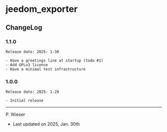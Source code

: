# jeedom_exporter

## ChangeLog

### 1.1.0

    Release date: 2025- 1-30

    - Have a greetings line at startup (todo #1)
    - Add GPLv3 licence
    - Have a minimal test infrastructure

### 1.0.0

    Release date: 2025- 1-29

    - Initial release

---
P. Wieser
- Last updated on 2025, Jan. 30th
